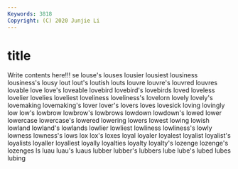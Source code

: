 ```yaml
---
Keywords: 3818
Copyright: (C) 2020 Junjie Li
---
```


# title

Write contents here!!!
se 
louse's 
louses 
lousier
lousiest 
lousiness 
lousiness's 
lousy 
lout 
lout's 
loutish 
louts 
louvre 
louvre's
louvred 
louvres 
lovable 
love 
love's 
loveable 
lovebird 
lovebird's 
lovebirds 
loved
loveless 
lovelier 
lovelies 
loveliest 
loveliness 
loveliness's 
lovelorn 
lovely 
lovely's 
lovemaking
lovemaking's 
lover 
lover's 
lovers 
loves 
lovesick 
loving 
lovingly 
low 
low's
lowbrow 
lowbrow's 
lowbrows 
lowdown 
lowdown's 
lowed 
lower 
lowercase 
lowercase's 
lowered
lowering 
lowers 
lowest 
lowing 
lowish 
lowland 
lowland's 
lowlands 
lowlier 
lowliest
lowliness 
lowliness's 
lowly 
lowness 
lowness's 
lows 
lox 
lox's 
loxes 
loyal
loyaler 
loyalest 
loyalist 
loyalist's 
loyalists 
loyaller 
loyallest 
loyally 
loyalties 
loyalty
loyalty's 
lozenge 
lozenge's 
lozenges 
ls 
luau 
luau's 
luaus 
lubber 
lubber's
lubbers 
lube 
lube's 
lubed 
lubes 
lubing 
